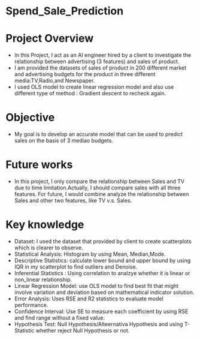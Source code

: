 # Spend_Sale_Prediction
# Project Overview 
- In this Project, I act as an AI engineer hired by a client to investigate the relationship between advertising (3 features) and sales of product.
- I am provided the datasets of sales of  product in 200 different market and advertising budgets for the product in three different media:TV,Radio,and Newspaper.
-  I used OLS model to create linear regression model and also use different type of method : Gradient descent to recheck again.
# Objective
- My goal is to develop an accurate model that can be used to predict sales on the basis of 3 mediao budgets.
# Future works
- In this project, I only compare the relationship between Sales and TV due to time limitation.Actually, I should compare sales with all three features. For future, I would combine analyze the relationship between Sales and other two features, like TV v.s. Sales.
 # Key knowledge
 - Dataset: I used the dataset that provided by client to create scatterplots which is clearer to observe.
 -  Statistical Analysis: Histogram by using Mean, Median,Mode.
 - Descriptive Statistics: calculate lower bound and upper bound by using IQR in my scatterplot to find outliers and Denoise.
 - Inferential Statistics : Using correlation to analzye whether it is linear or non_linear relationship.
 - Linear Regression Model: use OLS model to find best fit that might involve variation and deviation based on mathematical indicator solution.
 - Error Analysis: Uses RSE and R2 statistics to evaluate model performance.
 - Confidence Interval: Use SE to measure each coefficient by using RSE and find range without a fixed value.
- Hypothesis Test: Null Hypothesis/Alteernativa Hypothesis and using T-Statistic whether reject Null Hypothesis or not.
